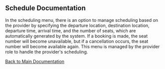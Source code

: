 ## Schedule Documentation

In the scheduling menu, there is an option to manage scheduling based on the provider by specifying the departure location, destination location, departure time, arrival time, and the number of seats, which are automatically generated by the system. If a booking is made, the seat number will become unavailable, but if a cancellation occurs, the seat number will become available again. This menu is managed by the provider role to handle the provider's scheduling.

[Back to Main Documentation](../README.md)
